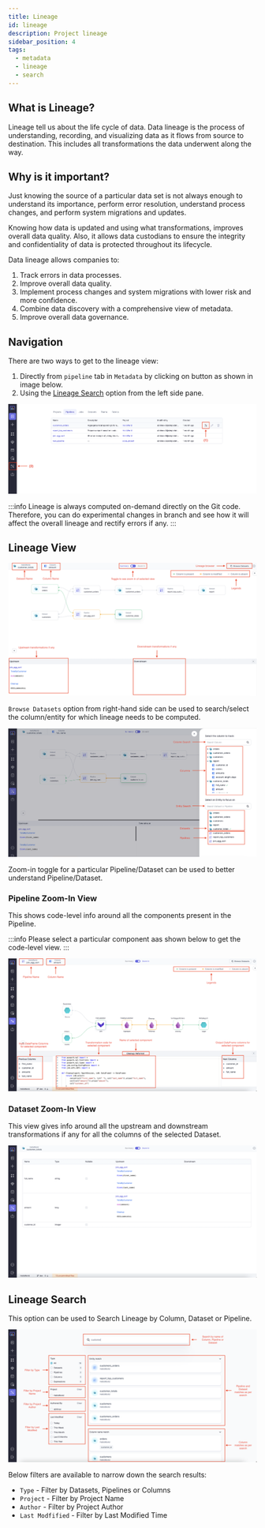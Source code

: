```yaml
---
title: Lineage
id: lineage
description: Project lineage
sidebar_position: 4
tags:
  - metadata
  - lineage
  - search
---
```


## What is Lineage?

Lineage tell us about the life cycle of data. Data lineage is the process of understanding, recording, and visualizing
data as it flows from source to destination. This includes all transformations the data underwent along the way.

## Why is it important?

Just knowing the source of a particular data set is not always enough to understand its importance,
perform error resolution, understand process changes, and perform system migrations and updates.

Knowing how data is updated and using what transformations, improves overall data quality.
Also, it allows data custodians to ensure the integrity and confidentiality of data is protected throughout its lifecycle.

Data lineage allows companies to:

1. Track errors in data processes.
2. Improve overall data quality.
3. Implement process changes and system migrations with lower risk and more confidence.
4. Combine data discovery with a comprehensive view of metadata.
5. Improve overall data governance.

## Navigation

There are two ways to get to the lineage view:

1. Directly from `pipeline` tab in `Metadata` by clicking on button as shown in image below.
2. Using the [Lineage Search](#lineage-search) option from the left side pane.

![How to Open Lineage](img/lineage-open-from-metadata.png)

:::info
Lineage is always computed on-demand directly on the Git code. Therefore, you can do experimental changes in branch and see how it
will affect the overall lineage and rectify errors if any.
:::

## Lineage View

![Lineage View](img/lineage-column-level-view.png)

`Browse Datasets` option from right-hand side can be used to search/select the column/entity for which lineage needs to be computed.

![Browse Datasets](img/lineage-browse-dataset.png)

Zoom-in toggle for a particular Pipeline/Dataset can be used to better understand Pipeline/Dataset.

### Pipeline Zoom-In View

This shows code-level info around all the components present in the Pipeline.

:::info
Please select a particular component aas shown below to get the code-level view.
:::

![Pipeline zoom-in](img/lineage-pipeline-zoom-in.png)

### Dataset Zoom-In View

This view gives info around all the upstream and downstream transformations if any for all the columns of the selected Dataset.

![Dataset zoom-in](img/lineage-dataset-zoom-in.png)

## Lineage Search

This option can be used to Search Lineage by Column, Dataset or Pipeline.

![Lineage Search](img/lineage-search-high-level-view.png)

Below filters are available to narrow down the search results:

- `Type` - Filter by Datasets, Pipelines or Columns
- `Project` - Filter by Project Name
- `Author` - Filter by Project Author
- `Last Modfified` - Filter by Last Modified Time
